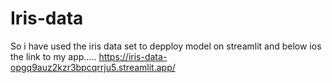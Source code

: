 # Iris-data
So i have used the iris data set to depploy model on streamlit
and below ios the link to my app.....
https://iris-data-opgq9auz2kzr3bpcqrrju5.streamlit.app/
